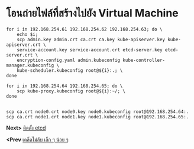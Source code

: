 # โอนถ่ายไฟล์ที่สร้างไปยัง Virtual Machine

```
for i in 192.168.254.61 192.168.254.62 192.168.254.63; do \
    echo $i; 
    scp admin.key admin.crt ca.crt ca.key kube-apiserver.key kube-apiserver.crt \
    service-account.key service-account.crt etcd-server.key etcd-server.crt \
    encryption-config.yaml admin.kubeconfig kube-controller-manager.kubeconfig \
    kube-scheduler.kubeconfig root@${i}:.; \
done

for i in 192.168.254.64 192.168.254.65; do \
    scp kube-proxy.kubeconfig root@${i}:~/; \
done


scp ca.crt node0.crt node0.key node0.kubeconfig root@192.168.254.64:.
scp ca.crt node1.crt node1.key node1.kubeconfig root@192.168.254.65:.
```
**Next>** [ติดตั้ง etcd](07-install_etcd_cluster.md)

**<Prev** [เคล็ดไม่ลับ เล็ก ๆ น้อย ๆ](05-tip-n-trick.md)
